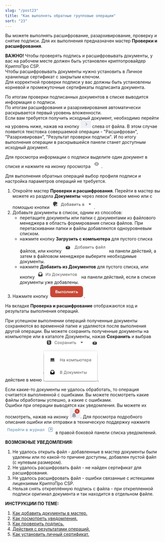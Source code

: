 ```yaml
---
slug: "/post23"
title: "Как выполнять обратные групповые операции"
sort: "23"
---
```


Вы можете выполнять расшифрование, разархивирование, проверку и снятие подписи. Для их выполнения предназначен мастер **Проверки и расшифрования**.

**ВАЖНО!**  Чтобы проверять подпись и расшифровывать документы, у вас на рабочем месте должен быть установлен криптопровайдер КриптоПро CSP.  
Чтобы расшифровывать документы нужно установить в Личное хранилище сертификат с закрытым ключом.  
Для корректной проверки подписи у вас должны быть установлены корневой и промежуточные сертификаты подписанта документа. 

По итогам проверки подписанных документов в списке выводится информация о подписи.  
По итогам расшифрования и разархивирования автоматически раскрывается первый уровень вложенности.  
Если вам требуется получить исходный документ, необходимо перейти на уровень ниже, нажав на кнопку ![remove-button.jpg](./images/remove-button.jpg "Перейти на уровень ниже") слева от файла. В этом случае появится текстовка совершаемой операции - "Расшифрован", "Разархивирован", "Результат проверки подписи". И по итогу выполнения операции в раскрывшейся панели станет доступным исходный документ.

Для просмотра информации о подписи выделите один документ в списке и нажмите на иконку просмотра ![view-button.jpg](./images/view-button.jpg "Кнопка быстрого просмотра").

Для выполнения обратных операций выбор профиля подписи и настройка параметров операций не требуется.

1. Откройте мастер **Проверки и расшифрования**. Перейти в мастер вы можете из раздела  **Документы** через левое боковое меню  или с помощью кнопки ![add-to-button.jpg](./images/add-to-button.jpg "Добавить в"). 
2. Добавьте документы в список, одним из способов:
   - перетащите документы или папки с документами из файлового менеджера в область формирования списка файлов. При перетаскивании папки и файлы добавляются одноуровневым списком.
   - нажмите кнопку **Загрузить с компьютера** для пустого списка файлов, или  кнопку ![add-file-button.jpg](./images/add-file-button.jpg "Добавить файл") на панели действий, а затем в файловом менеджере выберите необходимые документы.
   - нажмите **Добавить из Документов** для пустого списка, или  кнопку ![from-archive-button.jpg](./images/from-archive-button.jpg "Из Архива") на панели действий, если в списке документы уже добавлены.
3. Нажмите кнопку ![execute-button.jpg](./images/execute-button.jpg "Выполнить").

На вкладке **Проверка и расшифрование** отображаются ход и результаты выполнения операций.

При успешном выполнении операций полученные документы сохраняются во временной папке и удаляются после выполнения другой операции. Вы можете сохранить полученные документы на компьютере или в каталоге Документы, нажав **Сохранить** и выбрав действие в меню ![save-to-archive-button.jpg](./images/save-to-archive-button.jpg "Сохранить").  

Если какие-то документы не удалось обработать, то операция считается выполненной с ошибками. Вы можете посмотреть какие файлы обработаны успешно, а какие с ошибками.  
Ошибки при операции выводятся как уведомления. Вы можете их посмотреть, нажав на иконку ![notifications-button.jpg](./images/notifications-button.jpg "События"). Для просмотра подробного описания ошибки или отправки в техническую поддержку нажмите ![to-log-button.jpg](./images/to-log-button.jpg "Перейти в журнал") в правой боковой панели списка уведомлений.

**ВОЗМОЖНЫЕ УВЕДОМЛЕНИЯ:**

1. Не удалось открыть файл - добавленные в мастер документы были удалены или по какой-то причине доступны, добавлен пустой файл (с нулевым размером).
2. Не удалось расшифровать файл - не найден сертификат для расшифрования. 
3. Не удалось расшифровать файл - ошибки связанные с истекшими лицензиями КриптоПро CSP.
4. Нельзя снять откреплённую подпись с файла - при открепленной подписи оригинал документа и так находится в отдельном файле.

**ИНСТРУКЦИИ ПО ТЕМЕ:**  

1. [Как добавить документы в мастер.](https://docs.cryptoarm.ru/06-v3.2-Beta/004-documents/add-docs)  
4. [Как посмотреть уведомления.](https://docs.cryptoarm.ru/06-v3.2-Beta/007-cryptoarm/notifications)  
5. [Как проверить подпись.](https://docs.cryptoarm.ru/06-v3.2-Beta/004-documents/verify)  
6. [Действия с результатами операций.](https://docs.cryptoarm.ru/06-v3.2-Beta/004-documents/operations-result)  
7. [Как установить личный сертификат.](https://docs.cryptoarm.ru/06-v3.2-Beta/008-certs/import-my-cert)  

